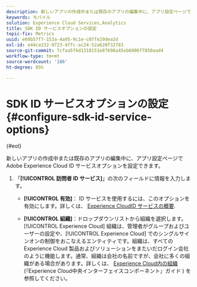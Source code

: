 ```yaml
---
description: 新しいアプリの作成中または既存のアプリの編集中に、アプリ設定ページで Adobe Experience Platform ID サービスオプションを設定できます。
keywords: モバイル
solution: Experience Cloud Services,Analytics
title: SDK ID サービスオプションの設定
topic-fix: Metrics
uuid: e69b57f7-153a-4a95-9c1e-c07fe29dea2d
exl-id: e44ca332-9723-4ffc-ac24-52a620f32783
source-git-commit: 7cfaa5f6d1318151e87698a45eb6006f7850aad4
workflow-type: tm+mt
source-wordcount: '186'
ht-degree: 85%

---
```


# SDK ID サービスオプションの設定 {#configure-sdk-id-service-options}

{#eol}

新しいアプリの作成中または既存のアプリの編集中に、アプリ設定ページで Adobe Experience Cloud ID サービスオプションを設定できます。

1. 「**[!UICONTROL 訪問者 ID サービス]**」の次のフィールドに情報を入力します。

   * **[!UICONTROL 有効]**：
ID サービスを使用するには、このオプションを有効にします。詳しくは、 [Experience CloudID サービスの概要](https://experienceleague.adobe.com/docs/id-service/using/intro/overview.html?lang=ja).

   * **[!UICONTROL 組織]**：ドロップダウンリストから組織を選択します。
[!UICONTROL Experience Cloud] 組織は、管理者がグループおよびユーザーの設定や、[!UICONTROL Experience Cloud] でのシングルサインオンの制御をおこなえるエンティティです。組織は、すべての Experience Cloud 製品およびソリューションをまたいだログイン会社のように機能します。通常、組織は会社の名前ですが、会社に多くの組織がある場合があります。詳しくは、 [Experience Cloud内の組織](https://experienceleague.adobe.com/docs/core-services/interface/administration/organizations.html?lang=ja) (『Experience Cloud中央インターフェイスコンポーネント』ガイド ) を参照してください。
